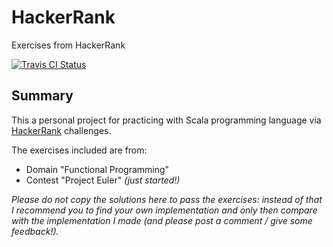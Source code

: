 # HackerRank
Exercises from HackerRank

[![Travis CI Status](https://travis-ci.org/flopezlasanta/hackerrank.svg?branch=master)](https://travis-ci.org/flopezlasanta/hackerrank)

## Summary
This a personal project for practicing with Scala programming language via [HackerRank](https://www.hackerrank.com/) challenges.

The exercises included are from:
* Domain "Functional Programming"
* Contest "Project Euler" _(just started!)_

*Please do not copy the solutions here to pass the exercises: instead of that I recommend you to find your own implementation and only then compare with the implementation I made (and please post a comment / give some feedback!).*
